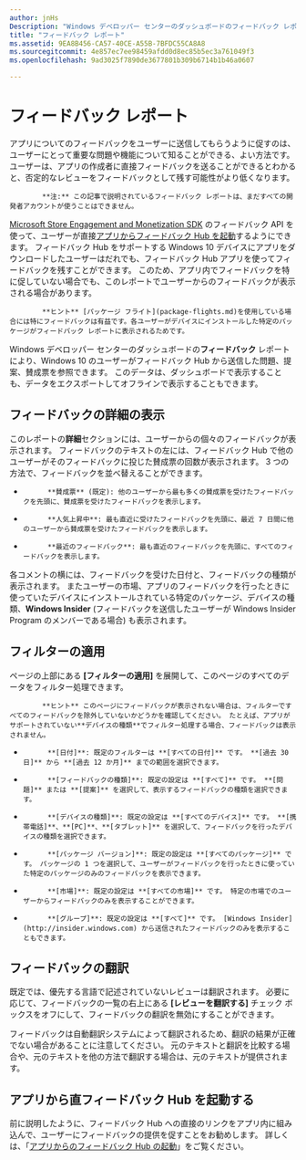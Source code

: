 ```yaml
---
author: jnHs
Description: "Windows デベロッパー センターのダッシュボードのフィードバック レポートにより、Windows 10 のユーザーがフィードバック Hub から送信した問題、提案、賛成票を参照できます。"
title: "フィードバック レポート"
ms.assetid: 9EA8B456-CA57-40CE-A55B-7BFDC55CA8A8
ms.sourcegitcommit: 4e857ec7ee98459afdd0d8ec85b5ec3a761049f3
ms.openlocfilehash: 9ad3025f7890de3677801b309b6714b1b46a0607

---
```


# フィードバック レポート

アプリについてのフィードバックをユーザーに送信してもらうように促すのは、ユーザーにとって重要な問題や機能について知ることができる、よい方法です。 ユーザーは、アプリの作成者に直接フィードバックを送ることができるとわかると、否定的なレビューをフィードバックとして残す可能性がより低くなります。 

> 
            **注:** この記事で説明されているフィードバック レポートは、まだすべての開発者アカウントが使うことはできません。

[Microsoft Store Engagement and Monetization SDK](http://aka.ms/store-em-sdk) のフィードバック API を使って、ユーザーが直接[アプリからフィードバック Hub を起動](../monetize/launch-feedback-hub-from-your-app.md)するようにできます。 フィードバック Hub をサポートする Windows 10 デバイスにアプリをダウンロードしたユーザーはだれでも、フィードバック Hub アプリを使ってフィードバックを残すことができます。 このため、アプリ内でフィードバックを特に促していない場合でも、このレポートでユーザーからのフィードバックが表示される場合があります。

> 
            **ヒント** [パッケージ フライト](package-flights.md)を使用している場合には特にフィードバックは有益です。各ユーザーがデバイスにインストールした特定のパッケージがフィードバック レポートに表示されるためです。

Windows デベロッパー センターのダッシュボードの**フィードバック** レポートにより、Windows 10 のユーザーがフィードバック Hub から送信した問題、提案、賛成票を参照できます。 このデータは、ダッシュボードで表示することも、データをエクスポートしてオフラインで表示することもできます。 

## フィードバックの詳細の表示

このレポートの**詳細**セクションには、ユーザーからの個々のフィードバックが表示されます。 フィードバックのテキストの左には、フィードバック Hub で他のユーザーがそのフィードバックに投じた賛成票の回数が表示されます。 3 つの方法で、フィードバックを並べ替えることができます。

- 
            **賛成票** (既定): 他のユーザーから最も多くの賛成票を受けたフィードバックを先頭に、賛成票を受けたフィードバックを表示します。
- 
            **人気上昇中**: 最も直近に受けたフィードバックを先頭に、最近 7 日間に他のユーザーから賛成票を受けたフィードバックを表示します。
- 
            **最近のフィードバック**: 最も直近のフィードバックを先頭に、すべてのフィードバックを表示します。 

各コメントの横には、フィードバックを受けた日付と、フィードバックの種類が表示されます。 またユーザーの市場、アプリのフィードバックを行ったときに使っていたデバイスにインストールされている特定のパッケージ、デバイスの種類、**Windows Insider** (フィードバックを送信したユーザーが Windows Insider Program のメンバーである場合) も表示されます。


## フィルターの適用

ページの上部にある **[フィルターの適用]** を展開して、このページのすべてのデータをフィルター処理できます。

> 
            **ヒント** このページにフィードバックが表示されない場合は、フィルターですべてのフィードバックを除外していないかどうかを確認してください。 たとえば、アプリがサポートされていない**デバイスの種類**でフィルター処理する場合、フィードバックは表示されません。

- 
            **[日付]**: 既定のフィルターは **[すべての日付]** です。 **[過去 30 日]** から **[過去 12 か月]** までの範囲を選択できます。
- 
            **[フィードバックの種類]**: 既定の設定は **[すべて]** です。 **[問題]** または **[提案]** を選択して、表示するフィードバックの種類を選択できます。
- 
            **[デバイスの種類]**: 既定の設定は **[すべてのデバイス]** です。 **[携帯電話]**、**[PC]**、**[タブレット]** を選択して、フィードバックを行ったデバイスの種類を選択できます。
- 
            **[パッケージ バージョン]**: 既定の設定は **[すべてのパッケージ]** です。 パッケージの 1 つを選択して、ユーザーがフィードバックを行ったときに使っていた特定のパッケージのみのフィードバックを表示できます。
- 
            **[市場]**: 既定の設定は **[すべての市場]** です。 特定の市場でのユーザーからフィードバックのみを表示することができます。
- 
            **[グループ]**: 既定の設定は **[すべて]** です。 [Windows Insider](http://insider.windows.com) から送信されたフィードバックのみを表示することもできます。

## フィードバックの翻訳

既定では、優先する言語で記述されていないレビューは翻訳されます。 必要に応じて、フィードバックの一覧の右上にある **[レビューを翻訳する]** チェック ボックスをオフにして、フィードバックの翻訳を無効にすることができます。

フィードバックは自動翻訳システムによって翻訳されるため、翻訳の結果が正確でない場合があることに注意してください。 元のテキストと翻訳を比較する場合や、元のテキストを他の方法で翻訳する場合は、元のテキストが提供されます。

## アプリから直フィードバック Hub を起動する

前に説明したように、フィードバック Hub への直接のリンクをアプリ内に組み込んで、ユーザーにフィードバックの提供を促すことをお勧めします。 詳しくは、「[アプリからのフィードバック Hub の起動](../monetize/launch-feedback-hub-from-your-app.md)」をご覧ください。



<!--HONumber=Jun16_HO4-->


